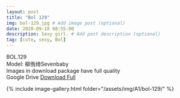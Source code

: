 ```yaml
---
layout: post
title: "Bol 129"
img: bol-129.jpg # Add image post (optional)
date: 2020-09-18 08:55:00
description: Sexy girl. # Add post description (optional)
tag: [cute, sexy, Bol]
---
```

BOL.129  
Model: 柳侑绮Sevenbaby                                                   
Images in download package have full quality                    
Google Drive [Download Full](http://gestyy.com/eeUkkg)

{% include image-gallery.html folder="/assets/img/A1/bol-129/" %}
